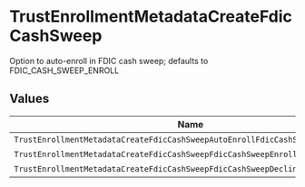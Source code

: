 # TrustEnrollmentMetadataCreateFdicCashSweep

Option to auto-enroll in FDIC cash sweep; defaults to FDIC_CASH_SWEEP_ENROLL


## Values

| Name                                                                           | Value                                                                          |
| ------------------------------------------------------------------------------ | ------------------------------------------------------------------------------ |
| `TrustEnrollmentMetadataCreateFdicCashSweepAutoEnrollFdicCashSweepUnspecified` | AUTO_ENROLL_FDIC_CASH_SWEEP_UNSPECIFIED                                        |
| `TrustEnrollmentMetadataCreateFdicCashSweepFdicCashSweepEnroll`                | FDIC_CASH_SWEEP_ENROLL                                                         |
| `TrustEnrollmentMetadataCreateFdicCashSweepFdicCashSweepDecline`               | FDIC_CASH_SWEEP_DECLINE                                                        |
